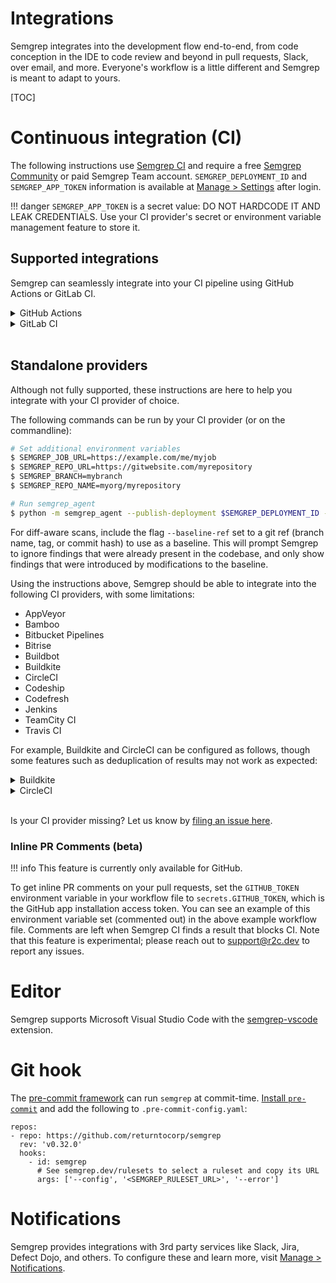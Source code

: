 # Integrations

Semgrep integrates into the development flow end-to-end, from code conception in the IDE to code review and beyond in pull requests, Slack, over email, and more. Everyone's workflow is a little different and Semgrep is meant to adapt to yours.

[TOC]

# Continuous integration (CI)

The following instructions use [Semgrep CI](https://github.com/returntocorp/semgrep-action) and require a free [Semgrep Community](https://semgrep.dev/manage) or paid Semgrep Team account. `SEMGREP_DEPLOYMENT_ID` and `SEMGREP_APP_TOKEN` information is available at [Manage > Settings](https://semgrep.dev/manage/settings) after login.


!!! danger
    `SEMGREP_APP_TOKEN` is a secret value: DO NOT HARDCODE IT AND LEAK CREDENTIALS. Use your CI provider's secret or environment variable management feature to store it. 

## Supported integrations

Semgrep can seamlessly integrate into your CI pipeline using GitHub Actions or GitLab CI.

<details><summary>GitHub Actions</summary>
<p>

```yaml
name: Semgrep

on: 
    # Run on all pull requests. Returns the results introduced by the PR.
    pull_request: {}

    # Run on merges. Returns all results.
    #push:
    #    branches: ["master", "main"]

jobs:
  semgrep:
    name: Scan
    runs-on: ubuntu-latest
    steps:
      # Checkout project source
      - uses: actions/checkout@v1
      
      # Scan code using project's configuration on https://semgrep.dev/manage
      - uses: returntocorp/semgrep-action@v1

        # Set GITHUB_TOKEN to leave inline comments on your pull requests.
        #env:
        #  GITHUB_TOKEN: ${{ secrets.GITHUB_TOKEN }}

        with:
          publishToken: ${{ secrets.SEMGREP_APP_TOKEN }}
          publishDeployment: ${{ secrets.SEMGREP_DEPLOYMENT_ID }}

          # Generate a SARIF file for GitHub's code scanning feature. See the next step.
          #generateSarif: "1"

      # Upload SARIF file generated in previous step          
      #- name: Upload SARIF file
      #  uses: github/codeql-action/upload-sarif@v1
      #  with:
      #    sarif_file: semgrep.sarif
      #  if: always()
```

</p>
</details>
<details><summary>GitLab CI</summary>
<p>

```yaml
include:
  - template: 'Workflows/MergeRequest-Pipelines.gitlab-ci.yml'

semgrep:
  image: returntocorp/semgrep-agent:v1
  script:
    - python -m semgrep_agent --publish-deployment $SEMGREP_DEPLOYMENT_ID --publish-token $SEMGREP_APP_TOKEN
```

</p>
</details>
</br>

## Standalone providers

Although not fully supported, these instructions are here to help you integrate with your CI provider of choice. 

The following commands can be run by your CI provider (or on the commandline):
<p>

```sh
# Set additional environment variables
$ SEMGREP_JOB_URL=https://example.com/me/myjob 
$ SEMGREP_REPO_URL=https://gitwebsite.com/myrepository 
$ SEMGREP_BRANCH=mybranch
$ SEMGREP_REPO_NAME=myorg/myrepository

# Run semgrep_agent
$ python -m semgrep_agent --publish-deployment $SEMGREP_DEPLOYMENT_ID --publish-token $SEMGREP_APP_TOKEN
```

</p>

For diff-aware scans, include the flag `--baseline-ref` set to a git ref (branch name, tag, or commit hash) to use as a baseline. This will prompt Semgrep to ignore findings that were already present in the codebase, and only show findings that were introduced by modifications to the baseline.

Using the instructions above, Semgrep should be able to integrate into the following CI providers, with some limitations:
- AppVeyor
- Bamboo
- Bitbucket Pipelines
- Bitrise
- Buildbot
- Buildkite
- CircleCI
- Codeship
- Codefresh
- Jenkins
- TeamCity CI
- Travis CI

For example, Buildkite and CircleCI can be configured as follows, though some features such as deduplication of results may not work as expected:

<details><summary>Buildkite</summary>
<p>

```yaml
- label: ":semgrep: Semgrep"
  command: python -m semgrep_agent --publish-deployment $SEMGREP_DEPLOYMENT_ID" --publish-token $SEMGREP_APP_TOKEN
  expeditor:
    executor:
      docker:
        image: returntocorp/semgrep-agent:v1
        workdir: /<repo_name>
```

</p>
</details>
<details><summary>CircleCI</summary>
<p>

```yaml
version: 2
jobs:
    build:
        docker:
            - image: returntocorp/semgrep-agent:v1
        steps:
            - checkout
            - run: python -m semgrep_agent --publish-deployment $SEMGREP_DEPLOYMENT_ID --publish-token $SEMGREP_APP_TOKEN
```

</p>
</details>
<br />

Is your CI provider missing? Let us know by [filing an issue here](https://github.com/returntocorp/semgrep/issues/new?assignees=&labels=&template=feature_request.md&title=).

### Inline PR Comments (beta)

!!! info
    This feature is currently only available for GitHub.

To get inline PR comments on your pull requests, set the `GITHUB_TOKEN` environment variable in your workflow file to `secrets.GITHUB_TOKEN`, which is the GitHub app installation access token.
You can see an example of this environment variable set (commented out) in the above example workflow file.
Comments are left when Semgrep CI finds a result that blocks CI.
Note that this feature is experimental; please reach out to support@r2c.dev to report any issues.


# Editor

Semgrep supports Microsoft Visual Studio Code with the [semgrep-vscode](https://marketplace.visualstudio.com/items?itemName=semgrep.semgrep) extension.

# Git hook

The [pre-commit framework](https://pre-commit.com/) can run `semgrep` at commit-time. [Install `pre-commit`](https://pre-commit.com/#install) and add the following to `.pre-commit-config.yaml`:

```
repos:
- repo: https://github.com/returntocorp/semgrep
  rev: 'v0.32.0'
  hooks:
    - id: semgrep
      # See semgrep.dev/rulesets to select a ruleset and copy its URL
      args: ['--config', '<SEMGREP_RULESET_URL>', '--error']
```

# Notifications

Semgrep provides integrations with 3rd party services like Slack, Jira, Defect Dojo, and others. To configure these and learn more, visit [Manage > Notifications](https://semgrep.dev/manage/notifications).

<!-- # Output

This document describes `semgrep` output and the information provided after
running the program. By default output is sent to `stdout` in a user-readable
format.

## Default

By default, `semgrep` outputs results to `stdout`. The output looks like:

```
<finding-file-path>
rule:<rule-id>: <rule-message>
<finding-line-number>: <finding-line-code>
```

The `<rule-id>` and `<rule-message>` should be familiar from the [configuration
file fields](../writing-rules/configuration.md#schema). The `<finding-file>`,
`<finding-line-number>`, and `<finding-line-code>` are included to conveniently
describe the context around the finding.

The following is example output from an [r2c rule](https://github.com/returntocorp/semgrep-rules):

```
node.py
rule:python.deadcode.eqeq-is-bad: useless comparison operation `node.id == node.id` or `node.id != node.id`.
3:        if node.id == node.id:  # Oops, supposed to be 'node_id'
```

## JSON

JSON output can be specified with the `--json` flag. This is useful for hooking
`semgrep`'s findings into other programs or tools. This form of output is much
more verbose and provides the full context around a finding.

JSON output looks like:

```json
{
  "results": [
    {
      "check_id": <rule-id>,
      "path": <finding-file-path>,
      "extra": {
        "lines": <finding-line-code>,
        "message": <rule-message>,
        "metadata": {},
        "metavars": {
          <metavariable-name>: {
            "abstract_content": <metavariable-content>,
            "start": {
              "col": <finding-line-column-start>,
              "line": <finding-line-number-start>,
              "offset": <finding-byte-offset-start>
            },
            "end": {
              "col": <finding-line-column-end>,
              "line": <finding-line-number-end>,
              "offset": <finding-byte-offset-end>
            },
            "unique_id": {
              "md5sum": <finding-unique-idenfier>,
              "type": "AST"|"id"
            }
          }
        },
        "severity": "WARNING"|"ERROR"
      },
      "start": {
        "col": <finding-line-column-start>,
        "line": <finding-line-number-start>
      },
      "end": {
        "col": <finding-line-column-end>,
        "line": <finding-line-number-end>
      }
    },
    {
      "check_id": <rule-id>,
      ...
    },
    ...
  ],
  "errors": [
    {
      "message": "SemgrepCoreRuntimeErrors",
      "data": <error-data>
    },
    ...
  ]
}
```

The following is example output from an [r2c rule](https://github.com/returntocorp/semgrep-rules):

```json
{
  "results": [
    {
      "check_id": "python.deadcode.eqeq-is-bad",
      "path": "targets/basic/test.py",
      "extra": {
        "lines": "    return a + b == a + b",
        "message": "useless comparison operation `a+b == a+b` or `a+b != a+b`; if testing for floating point NaN, use `math.isnan`, or `cmath.isnan` if the number is complex.",
        "metadata": {},
        "metavars": {
          "$X": {
            "abstract_content": "a+b",
            "start": {
              "col": 12,
              "line": 3,
              "offset": 55
            },
            "end": {
              "col": 17,
              "line": 3,
              "offset": 60
            },
            "unique_id": {
              "md5sum": "07d71d85769e594dba9d7ae3d295c01f",
              "type": "AST"
            }
          }
        },
        "severity": "ERROR"
      },
      "start": {
        "col": 12,
        "line": 3
      },
      "end": {
        "col": 26,
        "line": 3
      }
    }
  ],
  "errors": []
}
```

## SARIF (JSON)

You can set the `--sarif` flag to request output as SARIF-compliant JSON.
[SARIF](https://docs.oasis-open.org/sarif/sarif/v2.1.0/cs01/sarif-v2.1.0-cs01.html)
is a standard for representing static analysis results as JSON.
We recommend using the regular `--json` formatting flag
unless you want integrate with a tool that gathers results
from multiple SARIF-compatible static analysis tools.

The following is example output from an [r2c rule](https://github.com/returntocorp/semgrep-rules):

```json
{
  "$schema": "https://raw.githubusercontent.com/oasis-tcs/sarif-spec/master/Schemata/sarif-schema-2.1.0.json",
  "results": [
    {
      "locations": [
        {
          "physicalLocation": {
            "artifactLocation": {
              "uri": "targets/basic/test.py",
              "uriBaseId": "%SRCROOT%"
            },
            "region": {
              "endColumn": 26,
              "endLine": 3,
              "startColumn": 12,
              "startLine": 3
            }
          }
        }
      ],
      "message": {
        "text": "useless comparison operation `a+b == a+b` or `a+b != a+b`; possible bug?"
      },
      "ruleId": "rules.eqeq-is-bad"
    }
  ],
  "tool": {
    "driver": {
      "name": "semgrep",
      "rules": [
        {
          "defaultConfiguration": {
            "level": "error"
          },
          "fullDescription": {
            "text": "useless comparison operation `$X == $X` or `$X != $X`; possible bug?"
          },
          "id": "rules.eqeq-is-bad",
          "name": "rules.eqeq-is-bad",
          "properties": {
            "precision": "very-high",
            "tags": []
          },
          "shortDescription": {
            "text": "useless comparison operation `$X == $X` or `$X != $X`; possible bug?"
          }
        }
      ],
      "semanticVersion": "0.17.0"
    }
  },
  "version": "2.1.0"
}
``` -->
